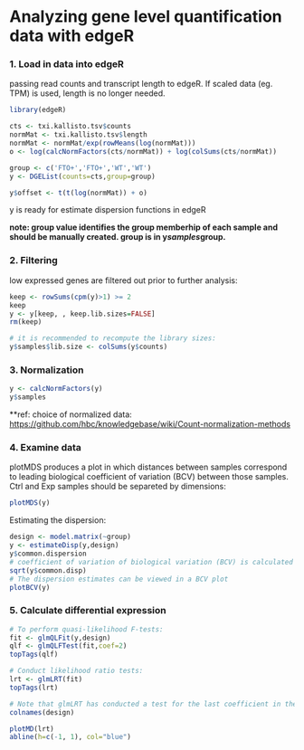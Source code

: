 Analyzing gene level quantification data with edgeR
======================================

### 1. Load in data into edgeR

passing read counts and transcript length to edgeR. If scaled data (eg. TPM) is used, length is no longer needed.

```R
library(edgeR)

cts <- txi.kallisto.tsv$counts
normMat <- txi.kallisto.tsv$length
normMat <- normMat/exp(rowMeans(log(normMat)))
o <- log(calcNormFactors(cts/normMat)) + log(colSums(cts/normMat))

group <- c('FTO+','FTO+','WT','WT')
y <- DGEList(counts=cts,group=group)

y$offset <- t(t(log(normMat)) + o)
```
y is ready for estimate dispersion functions in edgeR

**note: group value identifies the group memberhip of each sample and should be manually created. group is in y$samples$group.**

### 2. Filtering

low expressed genes are filtered out prior to further analysis:
```R
keep <- rowSums(cpm(y)>1) >= 2
keep
y <- y[keep, , keep.lib.sizes=FALSE]
rm(keep)

# it is recommended to recompute the library sizes:
y$samples$lib.size <- colSums(y$counts)
```
### 3. Normalization
```R
y <- calcNormFactors(y)
y$samples
```
**ref: choice of normalized data: https://github.com/hbc/knowledgebase/wiki/Count-normalization-methods  

### 4. Examine data
plotMDS produces a plot in which distances between samples correspond to leading biological coefficient of variation (BCV) between those samples. Ctrl and Exp samples should be separeted by dimensions:
```R
plotMDS(y)
```

Estimating the dispersion:
```R
design <- model.matrix(~group)
y <- estimateDisp(y,design)
y$common.dispersion
# coefficient of variation of biological variation (BCV) is calculated with:
sqrt(y$common.disp)
# The dispersion estimates can be viewed in a BCV plot
plotBCV(y)
```

### 5. Calculate differential expression
```R
# To perform quasi-likelihood F-tests:
fit <- glmQLFit(y,design)
qlf <- glmQLFTest(fit,coef=2)
topTags(qlf)

# Conduct likelihood ratio tests:
lrt <- glmLRT(fit)
topTags(lrt)

# Note that glmLRT has conducted a test for the last coefficient in the linear model:
colnames(design)

plotMD(lrt)
abline(h=c(-1, 1), col="blue")
```
